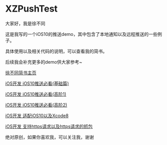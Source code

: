 # XZPushTest
大家好，我是徐不同

这是我写的一个iOS10的推送demo，其中包含了本地通知以及远程推送的一些例子。

具体使用以及相关代码的说明，可以查看我的简书。

后续我会补充更多的demo供大家参考~

[徐不同简书主页](http://www.jianshu.com/users/2446e9195d21/latest_articles)

[iOS开发 iOS10推送必看(基础篇)](http://www.jianshu.com/p/f5337e8f336d)

[iOS开发 iOS10推送必看(高阶1)](http://www.jianshu.com/p/3d602a60ca4f)

[iOS开发 iOS10推送必看(高阶2)](http://www.jianshu.com/p/f77d070a8812)


[iOS开发 适配iOS10以及Xcode8](http://www.jianshu.com/p/9756992a35ca)

[iOS开发 支持https请求以及https请求的抓包](http://www.jianshu.com/p/97745be81d64)

绝对原创，如果你喜欢我，可以关注我，谢谢
